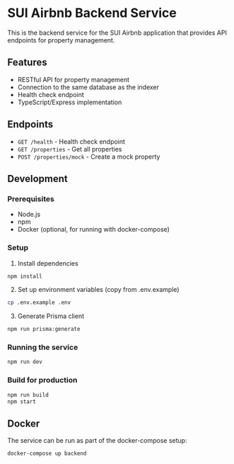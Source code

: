 # SUI Airbnb Backend Service

This is the backend service for the SUI Airbnb application that provides API endpoints for property management.

## Features

- RESTful API for property management
- Connection to the same database as the indexer
- Health check endpoint
- TypeScript/Express implementation

## Endpoints

- `GET /health` - Health check endpoint
- `GET /properties` - Get all properties
- `POST /properties/mock` - Create a mock property

## Development

### Prerequisites

- Node.js
- npm
- Docker (optional, for running with docker-compose)

### Setup

1. Install dependencies

```bash
npm install
```

2. Set up environment variables (copy from .env.example)

```bash
cp .env.example .env
```

3. Generate Prisma client

```bash
npm run prisma:generate
```

### Running the service

```bash
npm run dev
```

### Build for production

```bash
npm run build
npm start
```

## Docker

The service can be run as part of the docker-compose setup:

```bash
docker-compose up backend
``` 